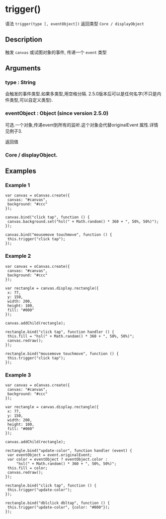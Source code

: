 # trigger()

语法 `trigger(type [, eventObject])`  返回类型 `Core / displayObject`

## Description

触发 `canvas` 或试图对象的事件, 传递一个 `event` 类型

## Arguments

### type : String

会触发的事件类型.如果多类型,用空格分隔. 2.5.0版本后可以是任何名字(不只是内件类型,可以自定义类型).

### eventObject : Object (since version 2.5.0)

可选.一个对象,传递event到所有的监听.这个对象会代替originalEvent 属性.详情见例子3.

返回值

### Core / displayObject.

## Examples

### Example 1

```
var canvas = oCanvas.create({
 canvas: "#canvas",
 background: "#ccc"
});

canvas.bind("click tap", function () {
 canvas.background.set("hsl(" + Math.random() * 360 + ", 50%, 50%)");
});

canvas.bind("mousemove touchmove", function () {
 this.trigger("click tap");
});
```

### Example 2

```
var canvas = oCanvas.create({
 canvas: "#canvas",
 background: "#ccc"
});

var rectangle = canvas.display.rectangle({
 x: 77,
 y: 150,
 width: 200,
 height: 100,
 fill: "#000"
});

canvas.addChild(rectangle);

rectangle.bind("click tap", function handler () {
 this.fill = "hsl(" + Math.random() * 360 + ", 50%, 50%)";
 canvas.redraw();
});

rectangle.bind("mousemove touchmove", function () {
 this.trigger("click tap");
});
```

### Example 3

```
var canvas = oCanvas.create({
 canvas: "#canvas",
 background: "#ccc"
});

var rectangle = canvas.display.rectangle({
 x: 77,
 y: 150,
 width: 200,
 height: 100,
 fill: "#000"
});

canvas.addChild(rectangle);

rectangle.bind("update-color", function handler (event) {
 var eventObject = event.originalEvent;
 var color = eventObject ? eventObject.color :
     "hsl(" + Math.random() * 360 + ", 50%, 50%)";
 this.fill = color;
 canvas.redraw();
});

rectangle.bind("click tap", function () {
 this.trigger("update-color");
});

rectangle.bind("dblclick dbltap", function () {
 this.trigger("update-color", {color: "#000"});
});
```
